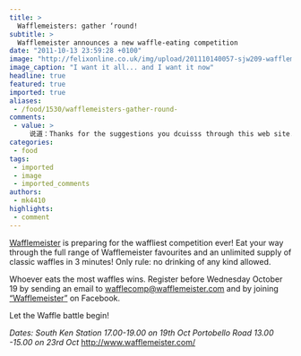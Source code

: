 ```yaml
---
title: >
  Wafflemeisters: gather ‘round!
subtitle: >
  Wafflemeister announces a new waffle-eating competition
date: "2011-10-13 23:59:28 +0100"
image: "http://felixonline.co.uk/img/upload/201110140057-sjw209-wafflemeister.jpg"
image_caption: "I want it all... and I want it now"
headline: true
featured: true
imported: true
aliases:
 - /food/1530/wafflemeisters-gather-round-
comments:
 - value: >
     说道：Thanks for the suggestions you dcuisss through this web site. In addition, quite a few young women who become pregnant will not even attempt to get health insurance because they dread they wouldn't qualify. Although many states now require that insurers produce coverage regardless of pre-existing conditions. Rates on these guaranteed options are usually larger, but when thinking about the high cost of health care it may be the safer way to go to protect your financial potential.,说道：Great – I should <a href="http://ysjozh.com">detliifeny</a> pronounce, impressed with your website. I had no trouble navigating through all tabs as well as related info ended up being truly simple to do to access. I recently found what I hoped for before you know it at all. Quite unusual. Is likely to appreciate it for those who add forums or something, site theme . a tones way for your customer to communicate. Excellent task.
categories:
 - food
tags:
 - imported
 - image
 - imported_comments
authors:
 - mk4410
highlights:
 - comment
---
```


[Wafflemeister](http://www.wafflemeister.com/) is preparing for the waffliest competition ever! Eat your way through the full range of Wafflemeister favourites and an unlimited supply of classic waffles in 3 minutes! Only rule: no drinking of any kind allowed.

Whoever eats the most waffles wins. Register before Wednesday October 19 by sending an email to [wafflecomp@wafflemeister.com](http://wafflecomp@wafflemeister.com) and by joining [“Wafflemeister”](http://www.facebook.com/pages/Wafflemeister/117773261593593) on Facebook.

Let the Waffle battle begin!

_Dates:
 South Ken Station 17.00-19.00 on 19th Oct
 Portobello Road 13.00 -15.00 on 23rd Oct_
<http://www.wafflemeister.com/>
